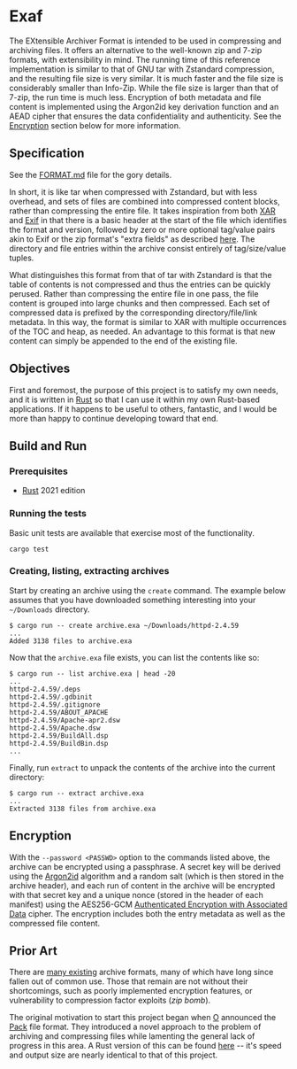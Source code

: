 # Exaf

The EXtensible Archiver Format is intended to be used in compressing and archiving files. It offers an alternative to the well-known zip and 7-zip formats, with extensibility in mind. The running time of this reference implementation is similar to that of GNU tar with Zstandard compression, and the resulting file size is very similar. It is much faster and the file size is considerably smaller than Info-Zip. While the file size is larger than that of 7-zip, the run time is much less. Encryption of both metadata and file content is implemented using the Argon2id key derivation function and an AEAD cipher that ensures the data confidentiality and authenticity. See the [Encryption](#encryption) section below for more information.

## Specification

See the [FORMAT.md](./FORMAT.md) file for the gory details.

In short, it is like tar when compressed with Zstandard, but with less overhead, and sets of files are combined into compressed content blocks, rather than compressing the entire file. It takes inspiration from both [XAR](https://en.wikipedia.org/wiki/Xar_(archiver)) and [Exif](https://en.wikipedia.org/wiki/Exif) in that there is a basic header at the start of the file which identifies the format and version, followed by zero or more optional tag/value pairs akin to Exif or the zip format's "extra fields" as described [here](https://en.wikipedia.org/wiki/ZIP_(file_format)). The directory and file entries within the archive consist entirely of tag/size/value tuples.

What distinguishes this format from that of tar with Zstandard is that the table of contents is not compressed and thus the entries can be quickly perused. Rather than compressing the entire file in one pass, the file content is grouped into large chunks and then compressed. Each set of compressed data is prefixed by the corresponding directory/file/link metadata. In this way, the format is similar to XAR with multiple occurrences of the TOC and heap, as needed. An advantage to this format is that new content can simply be appended to the end of the existing file.

## Objectives

First and foremost, the purpose of this project is to satisfy my own needs, and it is written in [Rust](https://www.rust-lang.org) so that I can use it within my own Rust-based applications. If it happens to be useful to others, fantastic, and I would be more than happy to continue developing toward that end.

## Build and Run

### Prerequisites

* [Rust](https://www.rust-lang.org) 2021 edition

### Running the tests

Basic unit tests are available that exercise most of the functionality.

```shell
cargo test
```

### Creating, listing, extracting archives

Start by creating an archive using the `create` command. The example below assumes that you have downloaded something interesting into your `~/Downloads` directory.

```shell
$ cargo run -- create archive.exa ~/Downloads/httpd-2.4.59
...
Added 3138 files to archive.exa
```

Now that the `archive.exa` file exists, you can list the contents like so:

```shell
$ cargo run -- list archive.exa | head -20
...
httpd-2.4.59/.deps
httpd-2.4.59/.gdbinit
httpd-2.4.59/.gitignore
httpd-2.4.59/ABOUT_APACHE
httpd-2.4.59/Apache-apr2.dsw
httpd-2.4.59/Apache.dsw
httpd-2.4.59/BuildAll.dsp
httpd-2.4.59/BuildBin.dsp
...
```

Finally, run `extract` to unpack the contents of the archive into the current directory:

```shell
$ cargo run -- extract archive.exa
...
Extracted 3138 files from archive.exa
```

## Encryption

With the `--password <PASSWD>` option to the commands listed above, the archive can be encrypted using a passphrase. A secret key will be derived using the [Argon2id](https://en.wikipedia.org/wiki/Argon2) algorithm and a random salt (which is then stored in the archive header), and each run of content in the archive will be encrypted with that secret key and a unique nonce (stored in the header of each manifest) using the AES256-GCM [Authenticated Encryption with Associated Data](https://en.wikipedia.org/wiki/Authenticated_encryption) cipher. The encryption includes both the entry metadata as well as the compressed file content.

## Prior Art

There are [many existing](https://en.wikipedia.org/wiki/List_of_archive_formats) archive formats, many of which have long since fallen out of common use. Those that remain are not without their shortcomings, such as poorly implemented encryption features, or vulnerability to compression factor exploits (*zip bomb*).

The original motivation to start this project began when [O](https://github.com/OttoCoddo) announced the [Pack](https://pack.ac) file format. They introduced a novel approach to the problem of archiving and compressing files while lamenting the general lack of progress in this area. A Rust version of this can be found [here](https://github.com/nlfiedler/pack-rs) -- it's speed and output size are nearly identical to that of this project.
